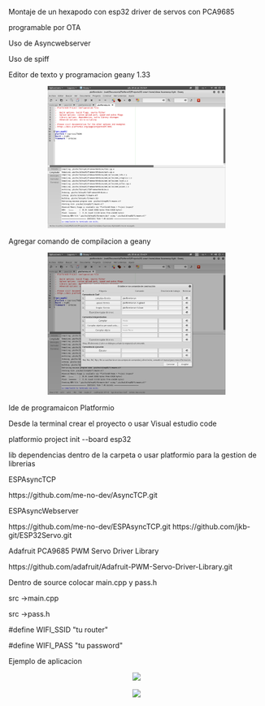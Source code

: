 <p>Montaje de un hexapodo con esp32 driver de servos con PCA9685 
<p>programable por OTA
<p>Uso de Asyncwebserver
<p>Uso de spiff


<p>Editor de texto y programacion geany 1.33

<p align="center">
  <img src="https://github.com/pablinn/alexa-fauxmoesp-light/blob/master/img/geany.png" width="350" title="hover text">  
</p>

<p>Agregar comando de compilacion a geany 
<p align="center">
  <img src="https://github.com/pablinn/alexa-fauxmoesp-light/blob/master/img/geany-pio.png" width="350" title="hover text">  
</p>

<p>Ide de programaicon Platformio


<p>Desde la terminal crear el proyecto o usar Visual estudio code
<p>platformio project init --board esp32


<p>lib dependencias dentro de la carpeta o usar platformio para la gestion de librerias
<p>ESPAsyncTCP
<p>https://github.com/me-no-dev/AsyncTCP.git

<p>ESPAsyncWebserver
<p>https://github.com/me-no-dev/ESPAsyncTCP.git

<ESP32Servo>
https://github.com/jkb-git/ESP32Servo.git

<p>Adafruit PCA9685 PWM Servo Driver Library 
<p>https://github.com/adafruit/Adafruit-PWM-Servo-Driver-Library.git

<p>

<p>Dentro de source colocar main.cpp y pass.h
<p>src ->main.cpp
<p>src ->pass.h

<p>#define WIFI_SSID         "tu router"    
<p>#define WIFI_PASS         "tu password"

<p>Ejemplo de aplicacion</p>
<center>

[![](http://img.youtube.com/vi/JsiOjVanotw/0.jpg)](http://www.youtube.com/watch?v=JsiOjVanotw "Hexapodo programable por OTA y con spiff")

[![](http://img.youtube.com/vi/HGx5StsD-g4/0.jpg)](http://www.youtube.com/watch?v=HGx5StsD-g4 "Hexapodo programable por OTA y con spiff")
